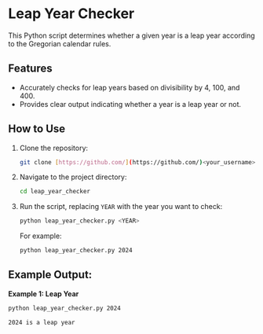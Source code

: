 # Leap Year Checker

This Python script determines whether a given year is a leap year according to the Gregorian calendar rules.

## Features

*   Accurately checks for leap years based on divisibility by 4, 100, and 400.
*   Provides clear output indicating whether a year is a leap year or not.

## How to Use

1.  Clone the repository:

    ```bash
    git clone [https://github.com/](https://github.com/)<your_username>/leap_year_checker.git
    ```

2.  Navigate to the project directory:

    ```bash
    cd leap_year_checker
    ```

3.  Run the script, replacing `YEAR` with the year you want to check:

    ```bash
    python leap_year_checker.py <YEAR>
    ```

    For example:

    ```bash
    python leap_year_checker.py 2024
    ```

## Example Output:

**Example 1: Leap Year**

```bash
python leap_year_checker.py 2024

2024 is a leap year
